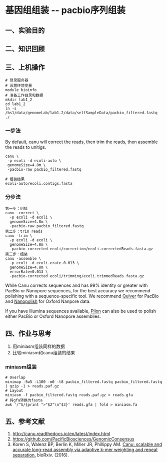 # 基因组组装 -- pacbio序列组装  
## 一、实验目的  
## 二、知识回顾  
## 三、上机操作  

```
# 登录服务器
# 设置环境变量
module bioinfo
# 准备工作目录和数据
mkdir lab1_2
cd lab1_2
ln -s /bs1/data/genomeLab/lab1.2/data/selfSampleData/pacbio_filtered.fastq ./

```

### 一步法  
By default, canu will correct the reads, then trim the reads, then assemble the reads to unitigs.

```
canu \
 -p ecoli -d ecoli-auto \
 genomeSize=4.8m \
 -pacbio-raw pacbio_filtered.fastq

# 组装结果
ecoli-auto/ecoli.contigs.fasta

```

### 分步法  
```
第一步：纠错
canu -correct \
  -p ecoli -d ecoli \
  genomeSize=4.8m \
  -pacbio-raw pacbio_filtered.fastq
第二步：trim reads
canu -trim \
  -p ecoli -d ecoli \
  genomeSize=4.8m \
  -pacbio-corrected ecoli/correction/ecoli.correctedReads.fasta.gz
第三步：组装
canu -assemble \
  -p ecoli -d ecoli-erate-0.013 \
  genomeSize=4.8m \
  errorRate=0.013 \
  -pacbio-corrected ecoli/trimming/ecoli.trimmedReads.fasta.gz
```

While Canu corrects sequences and has 99% identity or greater with PacBio or Nanopore sequences, for the best accuracy we recommend polishing with a sequence-specific tool. We recommend [Quiver](https://github.com/PacificBiosciences/GenomicConsensus) for PacBio and [Nanopolish](http://github.com/jts/nanopolish) for Oxford Nanpore data.

If you have Illumina sequences available, [Pilon](http://www.broadinstitute.org/software/pilon/) can also be used to polish either PacBio or Oxford Nanopore assemblies.


## 四、作业与思考  
1. 用miniasm组装同样的数据  
2. 比较miniasm和canu组装的结果  

### miniasm组装  
```
# Overlap
minimap -Sw5 -L100 -m0 -t8 pacbio_filtered.fastq pacbio_filtered.fastq | gzip -1 > reads.paf.gz
# Layout
miniasm -f pacbio_filtered.fastq reads.paf.gz > reads.gfa
# 将gfa转换为fasta
awk '/^S/{print ">"$2"\n"$3}' reads.gfa | fold > miniasm.fa

```

## 五、参考文献  
1. http://canu.readthedocs.io/en/latest/index.html  
2. https://github.com/PacificBiosciences/GenomicConsensus  
3. Koren S, Walenz BP, Berlin K, Miller JR, Phillippy AM. [Canu: scalable and accurate long-read assembly via adaptive k-mer weighting and repeat separation.](http://biorxiv.org/content/early/2016/08/24/071282) bioRxiv. (2016).
